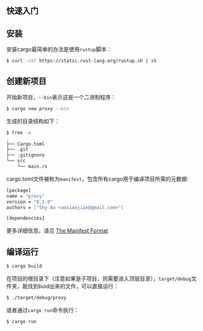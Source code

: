 ## 快速入门

## 安装

安装cargo最简单的办法是使用`rustup`脚本：

```bash
$ curl -sSf https://static.rust-lang.org/rustup.sh | sh
```

## 创建新项目

开始新项目，`--bin`表示这是一个二进制程序：

```bash
$ cargo new proxy --bin
```

生成的目录结构如下：

```bash
$ tree -a
.
├── Cargo.toml
├── .git
├── .gitignore
└── src
    └── main.rs
```

cargo.toml文件被称为`manifest`，包含所有cargo用于编译项目所需的元数据:

```bash
[package]
name = "proxy"
version = "0.1.0"
authors = ["Sky Ao <aoxiaojian@gmail.com>"]

[dependencies]
```

更多详细信息，请见 [The Manifest Format](http://doc.crates.io/manifest.html#the-project-layout)

## 编译运行

```bash
$ cargo build
```

在项目的根目录下（注意如果是子项目，则需要进入顶层目录），`target/debug`文件夹，能找到buid出来的文件，可以直接运行：

```bash
$ ./target/debug/proxy
```

或者通过`cargo run`命令执行：

```bash
$ cargo run
```
